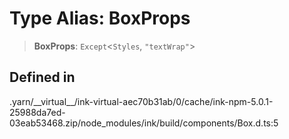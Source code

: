 # Type Alias: BoxProps

> **BoxProps**: `Except`\<`Styles`, `"textWrap"`\>

## Defined in

.yarn/\_\_virtual\_\_/ink-virtual-aec70b31ab/0/cache/ink-npm-5.0.1-25988da7ed-03eab53468.zip/node\_modules/ink/build/components/Box.d.ts:5
